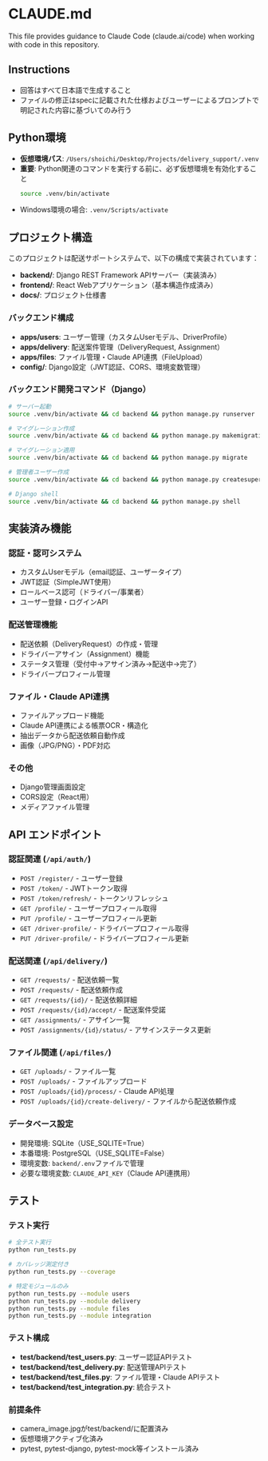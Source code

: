 # CLAUDE.md

This file provides guidance to Claude Code (claude.ai/code) when working with code in this repository.

## Instructions

- 回答はすべて日本語で生成すること
- ファイルの修正はspecに記載された仕様およびユーザーによるプロンプトで明記された内容に基づいてのみ行う

## Python環境

- **仮想環境パス**: `/Users/shoichi/Desktop/Projects/delivery_support/.venv`
- **重要**: Python関連のコマンドを実行する前に、必ず仮想環境を有効化すること
  ```bash
  source .venv/bin/activate
  ```
- Windows環境の場合: `.venv/Scripts/activate`

## プロジェクト構造

このプロジェクトは配送サポートシステムで、以下の構成で実装されています：

- **backend/**: Django REST Framework APIサーバー（実装済み）
- **frontend/**: React Webアプリケーション（基本構造作成済み）
- **docs/**: プロジェクト仕様書

### バックエンド構成
- **apps/users**: ユーザー管理（カスタムUserモデル、DriverProfile）
- **apps/delivery**: 配送案件管理（DeliveryRequest, Assignment） 
- **apps/files**: ファイル管理・Claude API連携（FileUpload）
- **config/**: Django設定（JWT認証、CORS、環境変数管理）

### バックエンド開発コマンド（Django）
```bash
# サーバー起動
source .venv/bin/activate && cd backend && python manage.py runserver

# マイグレーション作成
source .venv/bin/activate && cd backend && python manage.py makemigrations

# マイグレーション適用
source .venv/bin/activate && cd backend && python manage.py migrate

# 管理者ユーザー作成
source .venv/bin/activate && cd backend && python manage.py createsuperuser

# Django shell
source .venv/bin/activate && cd backend && python manage.py shell
```

## 実装済み機能

### 認証・認可システム
- カスタムUserモデル（email認証、ユーザータイプ）
- JWT認証（SimpleJWT使用）
- ロールベース認可（ドライバー/事業者）
- ユーザー登録・ログインAPI

### 配送管理機能
- 配送依頼（DeliveryRequest）の作成・管理
- ドライバーアサイン（Assignment）機能
- ステータス管理（受付中→アサイン済み→配送中→完了）
- ドライバープロフィール管理

### ファイル・Claude API連携
- ファイルアップロード機能
- Claude API連携による帳票OCR・構造化
- 抽出データから配送依頼自動作成
- 画像（JPG/PNG）・PDF対応

### その他
- Django管理画面設定
- CORS設定（React用）
- メディアファイル管理

## API エンドポイント

### 認証関連 (`/api/auth/`)
- `POST /register/` - ユーザー登録
- `POST /token/` - JWTトークン取得
- `POST /token/refresh/` - トークンリフレッシュ
- `GET /profile/` - ユーザープロフィール取得
- `PUT /profile/` - ユーザープロフィール更新
- `GET /driver-profile/` - ドライバープロフィール取得
- `PUT /driver-profile/` - ドライバープロフィール更新

### 配送関連 (`/api/delivery/`)
- `GET /requests/` - 配送依頼一覧
- `POST /requests/` - 配送依頼作成
- `GET /requests/{id}/` - 配送依頼詳細
- `POST /requests/{id}/accept/` - 配送案件受諾
- `GET /assignments/` - アサイン一覧
- `POST /assignments/{id}/status/` - アサインステータス更新

### ファイル関連 (`/api/files/`)
- `GET /uploads/` - ファイル一覧
- `POST /uploads/` - ファイルアップロード
- `POST /uploads/{id}/process/` - Claude API処理
- `POST /uploads/{id}/create-delivery/` - ファイルから配送依頼作成

### データベース設定
- 開発環境: SQLite（USE_SQLITE=True）
- 本番環境: PostgreSQL（USE_SQLITE=False）
- 環境変数: `backend/.env`ファイルで管理
- 必要な環境変数: `CLAUDE_API_KEY`（Claude API連携用）

## テスト

### テスト実行
```bash
# 全テスト実行
python run_tests.py

# カバレッジ測定付き
python run_tests.py --coverage

# 特定モジュールのみ
python run_tests.py --module users
python run_tests.py --module delivery
python run_tests.py --module files
python run_tests.py --module integration
```

### テスト構成
- **test/backend/test_users.py**: ユーザー認証APIテスト
- **test/backend/test_delivery.py**: 配送管理APIテスト
- **test/backend/test_files.py**: ファイル管理・Claude APIテスト
- **test/backend/test_integration.py**: 統合テスト

### 前提条件
- camera_image.jpgがtest/backend/に配置済み
- 仮想環境アクティブ化済み
- pytest, pytest-django, pytest-mock等インストール済み